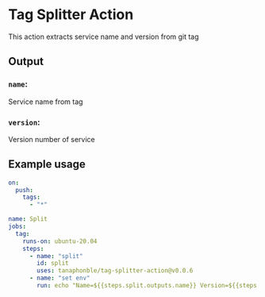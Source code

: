 # Tag Splitter Action

This action extracts service name and version from git tag

## Output

### `name`:

Service name from tag

### `version`:

Version number of service

## Example usage

```yaml
on:
  push:
    tags:
      - "*"

name: Split
jobs:
  tag:
    runs-on: ubuntu-20.04
    steps:
      - name: "split"
        id: split
        uses: tanaphonble/tag-splitter-action@v0.0.6
      - name: "set env"
        run: echo "Name=${{steps.split.outputs.name}} Version=${{steps.split.outputs.version}}"
```
